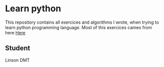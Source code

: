 # Learn python
This repository contains all exercices and algorithms I wrote, when trying to 
learn python programming language. Most of this exercices cames from 
here <a href="https://www.w3resource.com/python-exercises/basic/">Here</a>

## Student
Linson DMT
